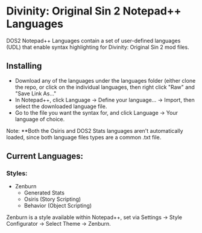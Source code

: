 # Divinity: Original Sin 2 Notepad++ Languages

DOS2 Notepad++ Languages contain a set of user-defined languages (UDL) that enable syntax highlighting for Divinity: Original Sin 2 mod files.

## Installing

* Download any of the languages under the languages folder (either clone the repo, or click on the individual languages, then right click "Raw" and "Save Link As..."
* In Notepad++, click Language -> Define your language... -> Import, then select the downloaded language file.
* Go to the file you want the syntax for, and click Language -> Your language of choice.


Note: **Both the Osiris and DOS2 Stats languages aren't automatically loaded, since both language files types are a common .txt file.

## Current Languages:

### Styles:

* Zenburn
	* Generated Stats
	* Osiris (Story Scripting)
	* Behavior (Object Scripting)

Zenburn is a style available within Notepad++, set via Settings -> Style Configurator -> Select Theme -> Zenburn.